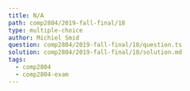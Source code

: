 ```yaml
---
title: N/A
path: comp2804/2019-fall-final/18
type: multiple-choice
author: Michiel Smid
question: comp2804/2019-fall-final/18/question.ts
solution: comp2804/2019-fall-final/18/solution.md
tags:
  - comp2804
  - comp2804-exam
---
```

